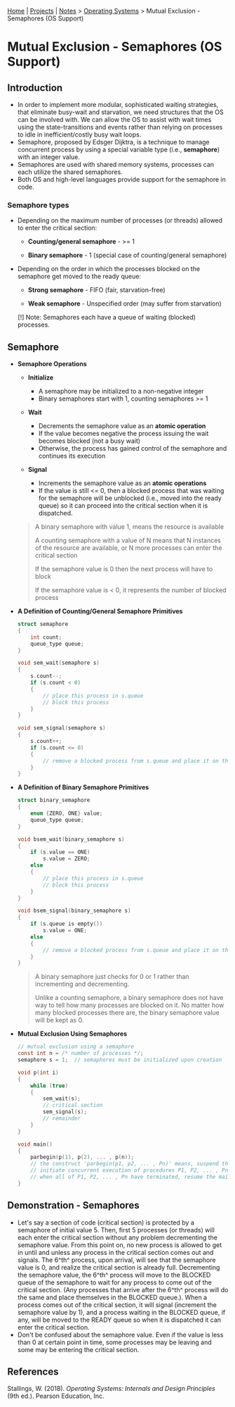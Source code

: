 [Home](../../) | [Projects](../../projects) | [Notes](../) > <a href="./">Operating Systems</a> > Mutual Exclusion - Semaphores (OS Support)

# Mutual Exclusion - Semaphores (OS Support)



## Introduction

* In order to implement more modular, sophisticated waiting strategies, that eliminate busy-wait and starvation, we need structures that the OS can be involved with. We can allow the OS to assist with wait times using the state-transitions and events rather than relying on processes to idle in inefficient/costly busy wait loops.
* Semaphore, proposed by Edsger Dijktra, is a technique to manage concurrent process by using a special variable type (i.e., **semaphore**) with an integer value. 
* Semaphores are used with shared memory systems, processes can each utilize the shared semaphores.
* Both OS and high-level languages provide support for the semaphore in code.

### Semaphore types

* Depending on the maximum number of processes (or threads) allowed to enter the critical section:

  * **Counting/general semaphore** - >= 1

  * **Binary semaphore** - 1 (special case of counting/general semaphore)

* Depending on the order in which the processes blocked on the semaphore get moved to the ready queue:

  * **Strong semaphore** - FIFO (fair, starvation-free)

  * **Weak semaphore** - Unspecified order (may suffer from starvation)

  [!] Note: Semaphores each have a queue of waiting (blocked) processes.



## Semaphore

* **Semaphore Operations**

  * **Initialize**
    * A semaphore may be initialized to a non-negative integer
    * Binary semaphores start with 1, counting semaphores >= 1

  * **Wait**
    * Decrements the semaphore value as an **atomic operation**
    * If the value becomes negative the process issuing the wait becomes blocked (not a busy wait)
    * Otherwise, the process has gained control of the semaphore and continues its execution

  * **Signal**
    * Increments the semaphore value as an **atomic operations**
    * If the value is still <= 0, then a blocked process that was waiting for the semaphore will be unblocked (i.e., moved into the ready queue) so it can proceed into the critical section when it is dispatched.

  > A binary semaphore with value 1, means the resource is available
  >
  > A counting semaphore with a value of N means that N instances of the resource are available, or N more processes can enter the critical section
  >
  > If the semaphore value is 0 then the next process will have to block
  >
  > If the semaphore value is < 0, it represents the number of blocked process

* **A Definition of Counting/General Semaphore Primitives**

  ```c
  struct semaphore
  {
      int count;
      queue_type queue;
  }
  
  void sem_wait(semaphore s)
  {
      s.count--;
      if (s.count < 0)
      {
          // place this process in s.queue
          // block this process
      }
  }
  
  void sem_signal(semaphore s)
  {
      s.count++;
      if (s.count <= 0)
      {
          // remove a blocked process from s.queue and place it on the ready queue
      }
  }
  ```

* **A Definition of Binary Semaphore Primitives**

  ```c
  struct binary_semaphore
  {
      enum {ZERO, ONE} value;
      queue_type queue;
  }
  
  void bsem_wait(binary_semaphore s)
  {
      if (s.value == ONE)
          s.value = ZERO;
      else
      {
          // place this process in s.queue
          // block this process
      }
  }
  
  void bsem_signal(binary_semaphore s)
  {
      if (s.queue is empty())
          s.value = ONE;
      else
      {
          // remove a blocked process from s.queue and place it on the ready queue
      }
  }
  ```

  > A binary semaphore just checks for 0 or 1 rather than incrementing and decrementing.
  >
  > Unlike a counting semaphore, a binary semaphore does not have way to tell how many processes are blocked on it. No matter how many blocked processes there are, the binary semaphore value will be kept as 0.

* **Mutual Exclusion Using Semaphores**

  ```c
  // mutual exclusion using a semaphore
  const int n = /* number of processes */;
  semaphore s = 1;	// semaphores must be initialized upon creation
  
  void p(int i)
  {
      while (true)
      {
          sem_wait(s);
          // critical section
          sem_signal(s);
          // remainder
      }
  }
  
  void main()
  {
      parbegin(p(1), p(2), ... , p(n));
      // the construct 'parbegin(p1, p2, ... , Pn)' means, suspend the execution of the main program;
      // initiate concurrent execution of procedures P1, P2, ... , Pn;
      // when all of P1, P2, ... , Pn have terminated, resume the main program
  }
  ```
  



## Demonstration - Semaphores

* Let's say a section of code (critical section) is protected by a semaphore of initial value 5. Then, first 5 processes (or threads) will each enter the critical section without any problem decrementing the semaphore value. From this point on, no new process is allowed to get in until and unless any process in the critical section comes out and signals. The 6^th^ process, upon arrival, will see that the semaphore value is 0, and realize the critical section is already full. Decrementing the semaphore value, the 6^th^ process will move to the BLOCKED queue of the semaphore to wait for any process to come out of the critical section. (Any processes that arrive after the 6^th^ process will do the same and place themselves in the BLOCKED queue.). When a process comes out of the critical section, it will signal (increment the semaphore value by 1), and a process waiting in the BLOCKED queue, if any, will be moved to the READY queue so when it is dispatched it can enter the critical section.
* Don't be confused about the semaphore value. Even if the value is less than 0 at certain point in time, some processes may be leaving and some may be entering the critical section.






## References

Stallings, W. (2018). *Operating Systems: Internals and Design Principles* (9th ed.). Pearson Education, Inc.
